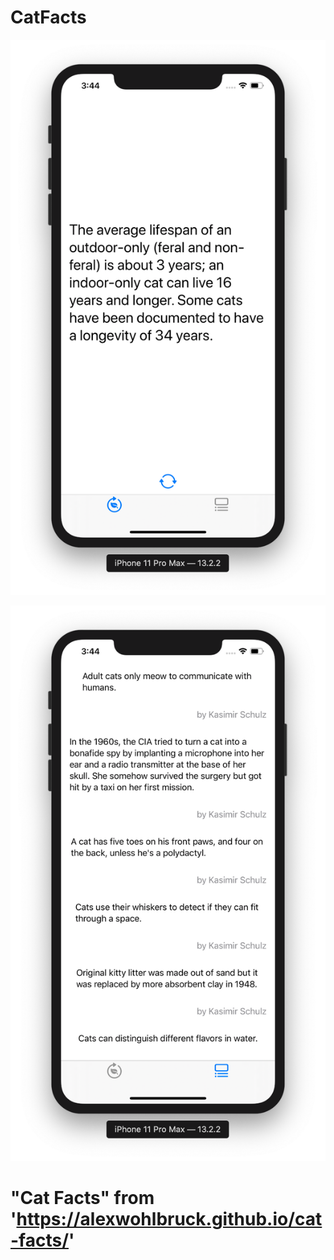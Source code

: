 # CatFacts

![](https://github.com/ram4ik/CatFacts/blob/master/CatFacts/Assets.xcassets/Screenshot%202019-12-08%20at%2015.44.14.imageset/Screenshot%202019-12-08%20at%2015.44.14.png)

![](https://github.com/ram4ik/CatFacts/blob/master/CatFacts/Assets.xcassets/Screenshot%202019-12-08%20at%2015.44.21.imageset/Screenshot%202019-12-08%20at%2015.44.21.png)

# "Cat Facts" from 'https://alexwohlbruck.github.io/cat-facts/'
